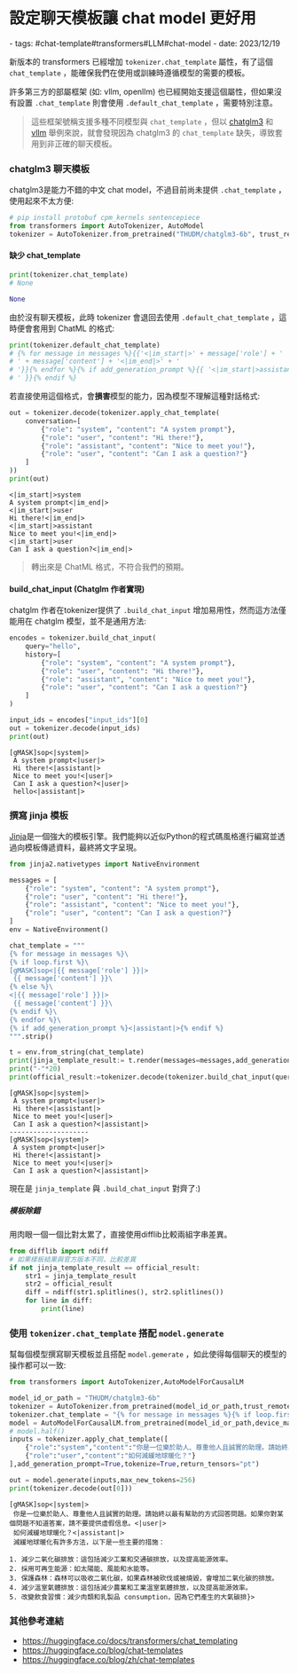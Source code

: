 # 設定聊天模板讓 chat model 更好用

<document-info>
- tags: #chat-template#transformers#LLM#chat-model
- date: 2023/12/19
</document-info>

新版本的 transformers 已經增加 `tokenizer.chat_template` 屬性，有了這個 `chat_template` ，能確保我們在使用或訓練時遵循模型的需要的模板。

許多第三方的部屬框架 (如: vllm, openllm) 也已經開始支援這個屬性，但如果沒有設置 `.chat_template` 則會使用 `.default_chat_template` ，需要特別注意。

> 這些框架號稱支援多種不同模型與 `chat_template` ，但以 [chatglm3](https://huggingface.co/THUDM/chatglm3-6b) 和 [vllm](https://github.com/vllm-project/vllm/blob/main/vllm/entrypoints/openai/api_server.py) 舉例來說，就會發現因為 chatglm3 的 `chat_template` 缺失，導致套用到非正確的聊天模板。

### chatglm3 聊天模板
chatglm3是能力不錯的中文 chat model，不過目前尚未提供 `.chat_template` ，使用起來不太方便:

```python
# pip install protobuf cpm_kernels sentencepiece
from transformers import AutoTokenizer, AutoModel
tokenizer = AutoTokenizer.from_pretrained("THUDM/chatglm3-6b", trust_remote_code=True)
```

#### 缺少 chat_template
```python
print(tokenizer.chat_template)
# None
```
```python
None
```

由於沒有聊天模板，此時 tokenizer 會退回去使用 `.default_chat_template` ，這時便會套用到 ChatML 的格式:
```python
print(tokenizer.default_chat_template)
# {% for message in messages %}{{'<|im_start|>' + message['role'] + '
# ' + message['content'] + '<|im_end|>' + '
# '}}{% endfor %}{% if add_generation_prompt %}{{ '<|im_start|>assistant
# ' }}{% endif %}
```

若直接使用這個格式，會**損害**模型的能力，因為模型不理解這種對話格式:

```python
out = tokenizer.decode(tokenizer.apply_chat_template(
    conversation=[  
        {"role": "system", "content": "A system prompt"},
        {"role": "user", "content": "Hi there!"},
        {"role": "assistant", "content": "Nice to meet you!"},
        {"role": "user", "content": "Can I ask a question?"}
    ]
))
print(out)
```

```
<|im_start|>system
A system prompt<|im_end|>
<|im_start|>user
Hi there!<|im_end|>
<|im_start|>assistant
Nice to meet you!<|im_end|>
<|im_start|>user
Can I ask a question?<|im_end|>
```
> 轉出來是 ChatML 格式，不符合我們的預期。

#### build_chat_input (Chatglm 作者實現)
chatglm 作者在tokenizer提供了 `.build_chat_input` 增加易用性，然而這方法僅能用在 chatglm 模型，並不是通用方法:
```python
encodes = tokenizer.build_chat_input(
    query="hello",
    history=[  
        {"role": "system", "content": "A system prompt"},
        {"role": "user", "content": "Hi there!"},
        {"role": "assistant", "content": "Nice to meet you!"},
        {"role": "user", "content": "Can I ask a question?"}
    ]
)

input_ids = encodes["input_ids"][0]
out = tokenizer.decode(input_ids)
print(out)
```
```
[gMASK]sop<|system|> 
 A system prompt<|user|> 
 Hi there!<|assistant|> 
 Nice to meet you!<|user|> 
 Can I ask a question?<|user|> 
 hello<|assistant|>
```

### 撰寫 jinja 模板

[Jinja](https://jinja.palletsprojects.com/)是一個強大的模板引擎。我們能夠以近似Python的程式碼風格進行編寫並透過向模板傳遞資料，最終將文字呈現。

```python
from jinja2.nativetypes import NativeEnvironment

messages = [  
    {"role": "system", "content": "A system prompt"},
    {"role": "user", "content": "Hi there!"},
    {"role": "assistant", "content": "Nice to meet you!"},
    {"role": "user", "content": "Can I ask a question?"}
]
env = NativeEnvironment()

chat_template = """
{% for message in messages %}\
{% if loop.first %}\
[gMASK]sop<|{{ message['role'] }}|> 
 {{ message['content'] }}\
{% else %}\
<|{{ message['role'] }}|> 
 {{ message['content'] }}\
{% endif %}\
{% endfor %}\
{% if add_generation_prompt %}<|assistant|>{% endif %}
""".strip()

t = env.from_string(chat_template)
print(jinja_template_result:= t.render(messages=messages,add_generation_prompt=True))
print("-"*20)
print(official_result:=tokenizer.decode(tokenizer.build_chat_input(query=messages[-1]['content'],history=messages[:-1])['input_ids'][0]))
```
```
[gMASK]sop<|system|> 
 A system prompt<|user|> 
 Hi there!<|assistant|> 
 Nice to meet you!<|user|> 
 Can I ask a question?<|assistant|>
--------------------
[gMASK]sop<|system|> 
 A system prompt<|user|> 
 Hi there!<|assistant|> 
 Nice to meet you!<|user|> 
 Can I ask a question?<|assistant|>
```

現在是 `jinja_template` 與 `.build_chat_input` 對齊了:)

##### 模板除錯
用肉眼一個一個比對太累了，直接使用difflib比較兩組字串差異。
```python
from difflib import ndiff
# 如果樣板結果與官方版本不同，比較差異
if not jinja_template_result == official_result:
    str1 = jinja_template_result
    str2 = official_result
    diff = ndiff(str1.splitlines(), str2.splitlines())
    for line in diff:
        print(line)
```

### 使用 `tokenizer.chat_template` 搭配 `model.generate`

幫每個模型撰寫聊天模板並且搭配 `model.gemerate` ，如此使得每個聊天的模型的操作都可以一致:

```python
from transformers import AutoTokenizer,AutoModelForCausalLM

model_id_or_path = "THUDM/chatglm3-6b"
tokenizer = AutoTokenizer.from_pretrained(model_id_or_path,trust_remote_code=True)
tokenizer.chat_template = "{% for message in messages %}{% if loop.first %}[gMASK]sop<|{{ message['role'] }}|> \n {{ message['content'] }}{% else %}<|{{ message['role'] }}|> \n {{ message['content'] }}{% endif %}{% endfor %}{% if add_generation_prompt %}<|assistant|>{% endif %}"
model = AutoModelForCausalLM.from_pretrained(model_id_or_path,device_map="auto",trust_remote_code=True)
# model.half()
inputs = tokenizer.apply_chat_template([
    {"role":"system","content":"你是一位樂於助人、尊重他人且誠實的助理。請始終以最有幫助的方式回答問題。如果你對某個問題不知道答案，請不要提供虛假信息。"},
    {"role":"user","content":"如何減緩地球暖化？"}
],add_generation_prompt=True,tokenize=True,return_tensors="pt")

out = model.generate(inputs,max_new_tokens=256)
print(tokenizer.decode(out[0]))
```
```
[gMASK]sop<|system|> 
 你是一位樂於助人、尊重他人且誠實的助理。請始終以最有幫助的方式回答問題。如果你對某個問題不知道答案，請不要提供虛假信息。<|user|> 
 如何減緩地球暖化？<|assistant|> 
 減緩地球暖化有許多方法，以下是一些主要的措施：

1. 減少二氧化碳排放：這包括減少工業和交通碳排放，以及提高能源效率。
2. 採用可再生能源：如太陽能、風能和水能等。
3. 保護森林：森林可以吸收二氧化碳，如果森林被砍伐或被燒毀，會增加二氧化碳的排放。
4. 減少溫室氣體排放：這包括減少農業和工業溫室氣體排放，以及提高能源效率。
5. 改變飲食習慣：減少肉類和乳製品 consumption，因為它們產生的大氣碳排}>
```

### 其他參考連結
- https://huggingface.co/docs/transformers/chat_templating
- https://huggingface.co/blog/chat-templates
- https://huggingface.co/blog/zh/chat-templates